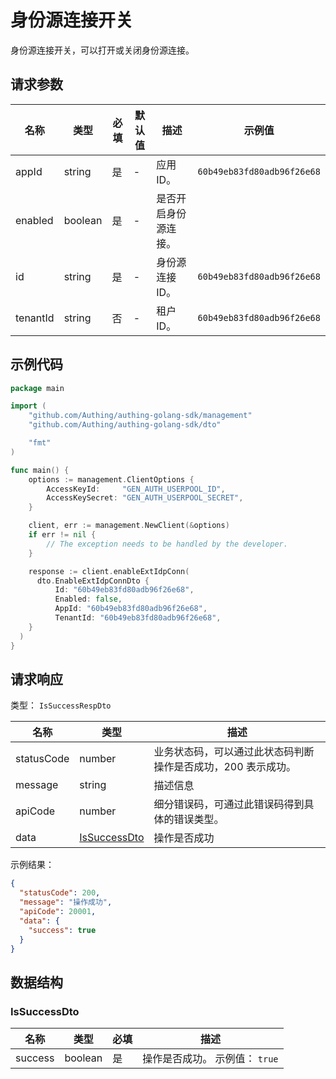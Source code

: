 # 身份源连接开关

<!--
  警告⚠️：
  不要直接修改该文档，
  https://github.com/Authing/authing-docs-factory
  使用该项目进行生成
-->

<LastUpdated />

身份源连接开关，可以打开或关闭身份源连接。

## 请求参数

| 名称     | 类型    | 必填 | 默认值 | 描述                 | 示例值                     |
| -------- | ------- | ---- | ------ | -------------------- | -------------------------- |
| appId    | string  | 是   | -      | 应用 ID。            | `60b49eb83fd80adb96f26e68` |
| enabled  | boolean | 是   | -      | 是否开启身份源连接。 |                            |
| id       | string  | 是   | -      | 身份源连接 ID。      | `60b49eb83fd80adb96f26e68` |
| tenantId | string  | 否   | -      | 租户 ID。            | `60b49eb83fd80adb96f26e68` |

## 示例代码

```go
package main

import (
    "github.com/Authing/authing-golang-sdk/management"
    "github.com/Authing/authing-golang-sdk/dto"

    "fmt"
)

func main() {
    options := management.ClientOptions {
        AccessKeyId:     "GEN_AUTH_USERPOOL_ID",
        AccessKeySecret: "GEN_AUTH_USERPOOL_SECRET",
    }

    client, err := management.NewClient(&options)
    if err != nil {
        // The exception needs to be handled by the developer.
    }

    response := client.enableExtIdpConn(
      dto.EnableExtIdpConnDto {
          Id: "60b49eb83fd80adb96f26e68",
          Enabled: false,
          AppId: "60b49eb83fd80adb96f26e68",
          TenantId: "60b49eb83fd80adb96f26e68",
    }
  )
}
```

## 请求响应

类型： `IsSuccessRespDto`

| 名称       | 类型                                     | 描述                                                         |
| ---------- | ---------------------------------------- | ------------------------------------------------------------ |
| statusCode | number                                   | 业务状态码，可以通过此状态码判断操作是否成功，200 表示成功。 |
| message    | string                                   | 描述信息                                                     |
| apiCode    | number                                   | 细分错误码，可通过此错误码得到具体的错误类型。               |
| data       | <a href="#IsSuccessDto">IsSuccessDto</a> | 操作是否成功                                                 |

示例结果：

```json
{
  "statusCode": 200,
  "message": "操作成功",
  "apiCode": 20001,
  "data": {
    "success": true
  }
}
```

## 数据结构

### <a id="IsSuccessDto"></a> IsSuccessDto

| 名称    | 类型    | 必填 | 描述                           |
| ------- | ------- | ---- | ------------------------------ |
| success | boolean | 是   | 操作是否成功。 示例值： `true` |
